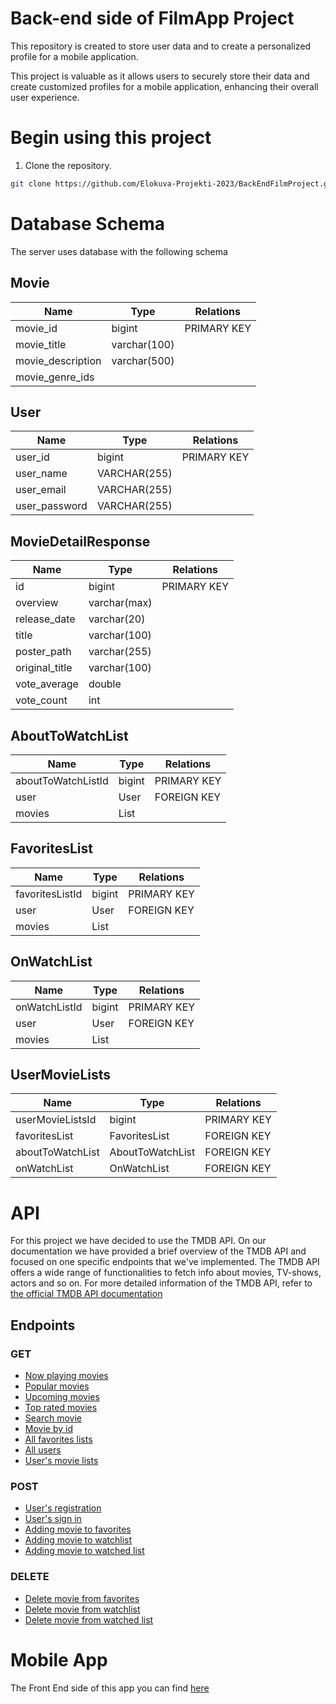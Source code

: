 # Back-end side of FilmApp Project
This repository is created to store user data and to create a personalized profile for a mobile application.

This project is valuable as it allows users to securely store their data and create customized profiles for a mobile application, enhancing their overall user experience.

# Begin using this project

1. Clone the repository.
   
```sh
git clone https://github.com/Elokuva-Projekti-2023/BackEndFilmProject.git
```

# Database Schema

The server uses database with the following schema

## Movie

| Name              | Type         |  Relations  |
| -------------     | ----------   |-------------|
| movie_id          | bigint       | PRIMARY KEY |
| movie_title       | varchar(100) |  |
| movie_description | varchar(500) |  |
| movie_genre_ids   |  |  |

## User

| Name                  | Type            |  Relations  |
| -------------         | ----------      |-------------|
| user_id               | bigint          | PRIMARY KEY |
| user_name             | VARCHAR(255)    |             |
| user_email            | VARCHAR(255)    |             |
| user_password         | VARCHAR(255)    |             |

## MovieDetailResponse

| Name              | Type         |  Relations  |
| ----------------- | ------------ |-------------|
| id                | bigint       | PRIMARY KEY |
| overview          | varchar(max) |             |
| release_date      | varchar(20)  |             |
| title             | varchar(100) |             |
| poster_path       | varchar(255) |             |
| original_title    | varchar(100) |             |
| vote_average      | double       |             |
| vote_count        | int          |             |

## AboutToWatchList

| Name                   | Type         |  Relations  |
| ---------------------- | ------------ |-------------|
| aboutToWatchListId     | bigint       | PRIMARY KEY |
| user                   | User         | FOREIGN KEY |
| movies                 | List<Movie>  |             |

## FavoritesList

| Name               | Type         |  Relations  |
| ------------------ | ------------ |-------------|
| favoritesListId    | bigint       | PRIMARY KEY |
| user               | User         | FOREIGN KEY |
| movies             | List<Movie>  |             |

## OnWatchList

| Name              | Type         |  Relations  |
| ----------------- | ------------ |-------------|
| onWatchListId     | bigint       | PRIMARY KEY |
| user              | User         | FOREIGN KEY |
| movies            | List<Movie>  |             |

## UserMovieLists

| Name              | Type             |  Relations         |
| ----------------- | ---------------- |--------------------|
| userMovieListsId  | bigint           | PRIMARY KEY        |
| favoritesList     | FavoritesList    | FOREIGN KEY        |
| aboutToWatchList  | AboutToWatchList | FOREIGN KEY        |
| onWatchList       | OnWatchList      | FOREIGN KEY        |







# API


For this project we have decided to use the TMDB API. On our documentation we have provided a brief overview of the TMDB API and focused on one specific endpoints that we've implemented. The TMDB API offers a wide range of functionalities to fetch info about movies, TV-shows, actors and so on. For more detailed information of the TMDB API, refer to [the official TMDB API documentation](https://developers.themoviedb.org/3/getting-started/introduction) 

## Endpoints

### GET

* [Now playing movies](EndpointDocs/GET/now-playing.md)
* [Popular movies](EndpointDocs/GET/popular.md)
* [Upcoming movies](EndpointDocs/GET/upcoming.md)
* [Top rated movies](EndpointDocs/GET/toprated.md)
* [Search movie](EndpointDocs/GET/searchmovie.md) 
* [Movie by id](EndpointDocs/GET/moviebyid.md)
* [All favorites lists](EndpointDocs/GET/allfavorites.md)
* [All users](EndpointDocs/GET/allusers.md)
* [User's movie lists](EndpointDocs/GET/userslists.md) 

### POST

* [User's registration](EndpointDocs/POST/register.md)
* [User's sign in](EndpointDocs/POST/signin.md)
* [Adding movie to favorites](EndpointDocs/POST/addfavorite.md)
* [Adding movie to watchlist](EndpointDocs/POST/watchlist.md)
* [Adding movie to watched list](EndpointDocs/POST/watchedmovies.md)

### DELETE
* [Delete movie from favorites](EndpointDocs/DELETE/deletefavorite.md)
* [Delete movie from watchlist](EndpointDocs/DELETE/delfromwatchlist.md)
* [Delete movie from watched list](EndpointDocs/DELETE/delfromwatched.md)

# Mobile App
The Front End side of this app you can find [here](https://github.com/Elokuva-Projekti-2023/MobileProject)
